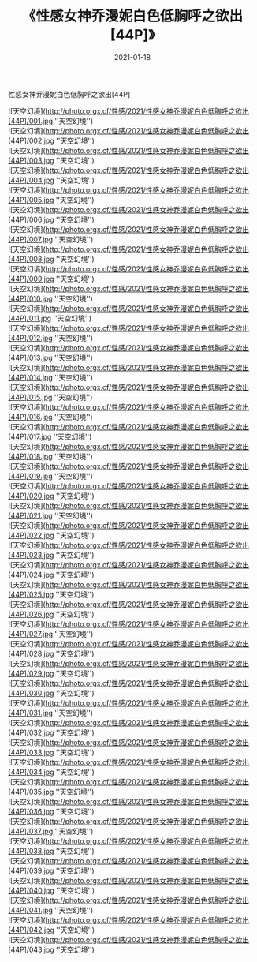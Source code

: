 ﻿---
layout: post
title:  《性感女神乔漫妮白色低胸呼之欲出[44P]》
date:   2021-01-18
img: http://photo.orgx.cf/性感/2021/性感女神乔漫妮白色低胸呼之欲出[44P]/000.jpg
categories: [美女, 性感, 泳衣]
---

性感女神乔漫妮白色低胸呼之欲出[44P]



![天空幻境](http://photo.orgx.cf/性感/2021/性感女神乔漫妮白色低胸呼之欲出[44P]/001.jpg ''天空幻境'') <br>
![天空幻境](http://photo.orgx.cf/性感/2021/性感女神乔漫妮白色低胸呼之欲出[44P]/002.jpg ''天空幻境'') <br>
![天空幻境](http://photo.orgx.cf/性感/2021/性感女神乔漫妮白色低胸呼之欲出[44P]/003.jpg ''天空幻境'') <br>
![天空幻境](http://photo.orgx.cf/性感/2021/性感女神乔漫妮白色低胸呼之欲出[44P]/004.jpg ''天空幻境'') <br>
![天空幻境](http://photo.orgx.cf/性感/2021/性感女神乔漫妮白色低胸呼之欲出[44P]/005.jpg ''天空幻境'') <br>
![天空幻境](http://photo.orgx.cf/性感/2021/性感女神乔漫妮白色低胸呼之欲出[44P]/006.jpg ''天空幻境'') <br>
![天空幻境](http://photo.orgx.cf/性感/2021/性感女神乔漫妮白色低胸呼之欲出[44P]/007.jpg ''天空幻境'') <br>
![天空幻境](http://photo.orgx.cf/性感/2021/性感女神乔漫妮白色低胸呼之欲出[44P]/008.jpg ''天空幻境'') <br>
![天空幻境](http://photo.orgx.cf/性感/2021/性感女神乔漫妮白色低胸呼之欲出[44P]/009.jpg ''天空幻境'') <br>
![天空幻境](http://photo.orgx.cf/性感/2021/性感女神乔漫妮白色低胸呼之欲出[44P]/010.jpg ''天空幻境'') <br>
![天空幻境](http://photo.orgx.cf/性感/2021/性感女神乔漫妮白色低胸呼之欲出[44P]/011.jpg ''天空幻境'') <br>
![天空幻境](http://photo.orgx.cf/性感/2021/性感女神乔漫妮白色低胸呼之欲出[44P]/012.jpg ''天空幻境'') <br>
![天空幻境](http://photo.orgx.cf/性感/2021/性感女神乔漫妮白色低胸呼之欲出[44P]/013.jpg ''天空幻境'') <br>
![天空幻境](http://photo.orgx.cf/性感/2021/性感女神乔漫妮白色低胸呼之欲出[44P]/014.jpg ''天空幻境'') <br>
![天空幻境](http://photo.orgx.cf/性感/2021/性感女神乔漫妮白色低胸呼之欲出[44P]/015.jpg ''天空幻境'') <br>
![天空幻境](http://photo.orgx.cf/性感/2021/性感女神乔漫妮白色低胸呼之欲出[44P]/016.jpg ''天空幻境'') <br>
![天空幻境](http://photo.orgx.cf/性感/2021/性感女神乔漫妮白色低胸呼之欲出[44P]/017.jpg ''天空幻境'') <br>
![天空幻境](http://photo.orgx.cf/性感/2021/性感女神乔漫妮白色低胸呼之欲出[44P]/018.jpg ''天空幻境'') <br>
![天空幻境](http://photo.orgx.cf/性感/2021/性感女神乔漫妮白色低胸呼之欲出[44P]/019.jpg ''天空幻境'') <br>
![天空幻境](http://photo.orgx.cf/性感/2021/性感女神乔漫妮白色低胸呼之欲出[44P]/020.jpg ''天空幻境'') <br>
![天空幻境](http://photo.orgx.cf/性感/2021/性感女神乔漫妮白色低胸呼之欲出[44P]/021.jpg ''天空幻境'') <br>
![天空幻境](http://photo.orgx.cf/性感/2021/性感女神乔漫妮白色低胸呼之欲出[44P]/022.jpg ''天空幻境'') <br>
![天空幻境](http://photo.orgx.cf/性感/2021/性感女神乔漫妮白色低胸呼之欲出[44P]/023.jpg ''天空幻境'') <br>
![天空幻境](http://photo.orgx.cf/性感/2021/性感女神乔漫妮白色低胸呼之欲出[44P]/024.jpg ''天空幻境'') <br>
![天空幻境](http://photo.orgx.cf/性感/2021/性感女神乔漫妮白色低胸呼之欲出[44P]/025.jpg ''天空幻境'') <br>
![天空幻境](http://photo.orgx.cf/性感/2021/性感女神乔漫妮白色低胸呼之欲出[44P]/026.jpg ''天空幻境'') <br>
![天空幻境](http://photo.orgx.cf/性感/2021/性感女神乔漫妮白色低胸呼之欲出[44P]/027.jpg ''天空幻境'') <br>
![天空幻境](http://photo.orgx.cf/性感/2021/性感女神乔漫妮白色低胸呼之欲出[44P]/028.jpg ''天空幻境'') <br>
![天空幻境](http://photo.orgx.cf/性感/2021/性感女神乔漫妮白色低胸呼之欲出[44P]/029.jpg ''天空幻境'') <br>
![天空幻境](http://photo.orgx.cf/性感/2021/性感女神乔漫妮白色低胸呼之欲出[44P]/030.jpg ''天空幻境'') <br>
![天空幻境](http://photo.orgx.cf/性感/2021/性感女神乔漫妮白色低胸呼之欲出[44P]/031.jpg ''天空幻境'') <br>
![天空幻境](http://photo.orgx.cf/性感/2021/性感女神乔漫妮白色低胸呼之欲出[44P]/032.jpg ''天空幻境'') <br>
![天空幻境](http://photo.orgx.cf/性感/2021/性感女神乔漫妮白色低胸呼之欲出[44P]/033.jpg ''天空幻境'') <br>
![天空幻境](http://photo.orgx.cf/性感/2021/性感女神乔漫妮白色低胸呼之欲出[44P]/034.jpg ''天空幻境'') <br>
![天空幻境](http://photo.orgx.cf/性感/2021/性感女神乔漫妮白色低胸呼之欲出[44P]/035.jpg ''天空幻境'') <br>
![天空幻境](http://photo.orgx.cf/性感/2021/性感女神乔漫妮白色低胸呼之欲出[44P]/036.jpg ''天空幻境'') <br>
![天空幻境](http://photo.orgx.cf/性感/2021/性感女神乔漫妮白色低胸呼之欲出[44P]/037.jpg ''天空幻境'') <br>
![天空幻境](http://photo.orgx.cf/性感/2021/性感女神乔漫妮白色低胸呼之欲出[44P]/038.jpg ''天空幻境'') <br>
![天空幻境](http://photo.orgx.cf/性感/2021/性感女神乔漫妮白色低胸呼之欲出[44P]/039.jpg ''天空幻境'') <br>
![天空幻境](http://photo.orgx.cf/性感/2021/性感女神乔漫妮白色低胸呼之欲出[44P]/040.jpg ''天空幻境'') <br>
![天空幻境](http://photo.orgx.cf/性感/2021/性感女神乔漫妮白色低胸呼之欲出[44P]/041.jpg ''天空幻境'') <br>
![天空幻境](http://photo.orgx.cf/性感/2021/性感女神乔漫妮白色低胸呼之欲出[44P]/042.jpg ''天空幻境'') <br>
![天空幻境](http://photo.orgx.cf/性感/2021/性感女神乔漫妮白色低胸呼之欲出[44P]/043.jpg ''天空幻境'') <br>
